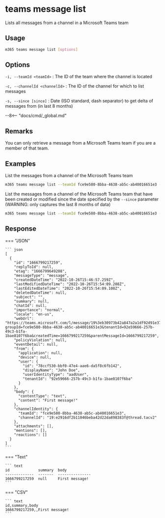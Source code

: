 # teams message list

Lists all messages from a channel in a Microsoft Teams team

## Usage

```sh
m365 teams message list [options]
```

## Options

`-i, --teamId <teamId>`
: The ID of the team where the channel is located

`-c, --channelId <channelId>`
: The ID of the channel for which to list messages

`-s, --since [since]`
: Date (ISO standard, dash separator) to get delta of messages from (in last 8 months)

--8<-- "docs/cmd/_global.md"

## Remarks

You can only retrieve a message from a Microsoft Teams team if you are a member of that team.

## Examples

List the messages from a channel of the Microsoft Teams team

```sh
m365 teams message list --teamId fce9e580-8bba-4638-ab5c-ab40016651e3 --channelId 19:eb30973b42a847a2a1df92d91e37c76a@thread.skype
```

List the messages from a channel of the Microsoft Teams team that have been created or modified since the date specified by the `--since` parameter (WARNING: only captures the last 8 months of data)

```sh
m365 teams message list --teamId fce9e580-8bba-4638-ab5c-ab40016651e3 --channelId 19:eb30973b42a847a2a1df92d91e37c76a@thread.skype --since 2019-12-31T14:00:00Z
```

## Response

=== "JSON"

    ``` json
    [
      {
        "id": "1666799217259",
        "replyToId": null,
        "etag": "1666799649208",
        "messageType": "message",
        "createdDateTime": "2022-10-26T15:46:57.259Z",
        "lastModifiedDateTime": "2022-10-26T15:54:09.208Z",
        "lastEditedDateTime": "2022-10-26T15:54:09.108Z",
        "deletedDateTime": null,
        "subject": "",
        "summary": null,
        "chatId": null,
        "importance": "normal",
        "locale": "en-us",
        "webUrl": "https://teams.microsoft.com/l/message/19%3eb30973b42a847a2a1df92d91e37c76a%40thread.tacv2/1666799217259?groupId=fce9e580-8bba-4638-ab5c-ab40016651e3&tenantId=92e59666-257b-49c3-b1fa-1bae8107f6ba&createdTime=1666799217259&parentMessageId=1666799217259",
        "policyViolation": null,
        "eventDetail": null,
        "from": {
          "application": null,
          "device": null,
          "user": {
            "id": "78ccf530-bbf0-47e4-aae6-da5f8c6fb142",
            "displayName": "John Doe",
            "userIdentityType": "aadUser",
            "tenantId": "92e59666-257b-49c3-b1fa-1bae8107f6ba"
          }
        },
        "body": {
          "contentType": "text",
          "content": "First message!"
        },
        "channelIdentity": {
          "teamId": "fce9e580-8bba-4638-ab5c-ab40016651e3",
          "channelId": "19:e2916df2b11046beba42d22da898383f@thread.tacv2"
        },
        "attachments": [],
        "mentions": [],
        "reactions": []
      }
    ]    
    ```

=== "Text"

    ``` text
    id             summary  body
    -------------  -------  ---------------
    1666799217259  null     First message!
    ```

=== "CSV"

    ``` text
    id,summary,body
    1666799217259,,First message!
    ```
